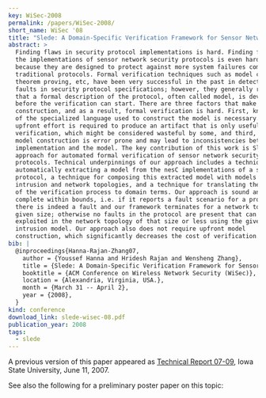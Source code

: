 ```yaml
---
key: WiSec-2008
permalink: /papers/WiSec-2008/
short_name: WiSec '08
title: "Slede: A Domain-Specific Verification Framework for Sensor Network Security Protocol Implementations"
abstract: >
  Finding flaws in security protocol implementations is hard. Finding flaws in
  the implementations of sensor network security protocols is even harder
  because they are designed to protect against more system failures compared to
  traditional protocols. Formal verification techniques such as model checking,
  theorem proving, etc, have been very successful in the past in detecting
  faults in security protocol specifications; however, they generally require
  that a formal description of the protocol, often called model, is developed
  before the verification can start. There are three factors that make model
  construction, and as a result, formal verification is hard. First, knowledge
  of the specialized language used to construct the model is necessary. Second,
  upfront effort is required to produce an artifact that is only useful during
  verification, which might be considered wasteful by some, and third, manual
  model construction is error prone and may lead to inconsistencies between the
  implementation and the model. The key contribution of this work is Slede, an
  approach for automated formal verification of sensor network security
  protocols. Technical underpinnings of our approach includes a technique for
  automatically extracting a model from the nesC implementations of a security
  protocol, a technique for composing this extracted model with models of
  intrusion and network topologies, and a technique for translating the results
  of the verification process to domain terms. Our approach is sound and
  complete within bounds, i.e. if it reports a fault scenario for a protocol,
  there is indeed a fault and our framework terminates for a network topology of
  given size; otherwise no faults in the protocol are present that can be
  exploited in the network topology of that size or less using the given
  intrusion model. Our approach also does not require upfront model
  construction, which significantly decreases the cost of verification.
bib: |
  @inproceedings{Hanna-Rajan-Zhang07,
    author = {Youssef Hanna and Hridesh Rajan and Wensheng Zhang},
    title = {Slede: A Domain-Specific Verification Framework for Sensor Network Security Protocol Implementations},
    booktitle = {ACM Conference on Wireless Network Security (WiSec)},
    location = {Alexandria, Virginia, USA.},
    month = {March 31 -- April 2},
    year = {2008},
  }
kind: conference
download_link: slede-wisec-08.pdf
publication_year: 2008
tags:
  - slede
---
```


A previous version of this paper appeared as [Technical Report 07-09](/papers/TR-07-09),
Iowa State University, June 11, 2007.

See also the following for a preliminary poster paper on this topic:
[](/papers/SIGSOFT-SEN-06/)
